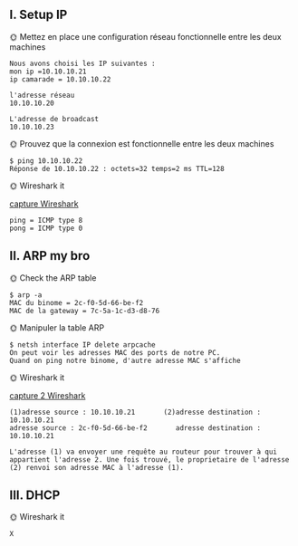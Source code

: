 ## I. Setup IP

🌞 Mettez en place une configuration réseau fonctionnelle entre les deux machines
```
Nous avons choisi les IP suivantes :
mon ip =10.10.10.21
ip camarade = 10.10.10.22

l'adresse réseau 
10.10.10.20

L'adresse de broadcast
10.10.10.23
```

🌞 Prouvez que la connexion est fonctionnelle entre les deux machines
```
$ ping 10.10.10.22
Réponse de 10.10.10.22 : octets=32 temps=2 ms TTL=128
```

🌞 Wireshark it

[capture Wireshark](./wireshark_ex_1.pcapng)
```
ping = ICMP type 8
pong = ICMP type 0
```

## II. ARP my bro

🌞 Check the ARP table
```
$ arp -a
MAC du binome = 2c-f0-5d-66-be-f2
MAC de la gateway = 7c-5a-1c-d3-d8-76
```

🌞 Manipuler la table ARP
```
$ netsh interface IP delete arpcache
On peut voir les adresses MAC des ports de notre PC.
Quand on ping notre binome, d'autre adresse MAC s'affiche
```

🌞 Wireshark it

[capture 2 Wireshark](./wireshark_TP2.pcapng)
```
(1)adresse source : 10.10.10.21       (2)adresse destination : 10.10.10.21
adresse source : 2c-f0-5d-66-be-f2       adresse destination : 10.10.10.21

L'adresse (1) va envoyer une requête au routeur pour trouver à qui appartient l'adresse 2. Une fois trouvé, le proprietaire de l'adresse (2) renvoi son adresse MAC à l'adresse (1).
```

## III. DHCP

🌞 Wireshark it
```
X
```